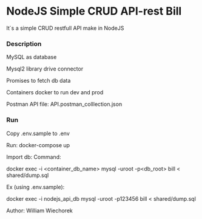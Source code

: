# NodeJS Simple CRUD API-rest Bill
It`s a simple CRUD restfull API make in NodeJS

### Description

MySQL as database

Mysql2 library drive connector

Promises to fetch db data

Containers docker to run dev and prod

Postman API file: API.postman_colllection.json

### Run
Copy .env.sample to .env

Run:
docker-compose up

Import db:
Command:

docker exec -i <container_db_name> mysql -uroot -p<db_root> bill < shared/dump.sql

Ex (using .env.sample):

docker exec -i nodejs_api_db mysql -uroot -p123456 bill < shared/dump.sql

Author: William Wiechorek
